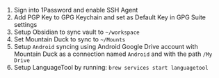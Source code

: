 1. Sign into 1Password and enable SSH Agent
2. Add PGP Key to GPG Keychain and set as Default Key in GPG Suite settings
3. Setup Obsidian to sync vault to `~/workspace`
4. Set Mountain Duck to sync to `~/Mounts`
5. Setup `Android` syncing using Android Google Drive account with Mountain Duck as a connection named `Android` and with the path `/My Drive`
6. Setup LanguageTool by running: `brew services start languagetool`